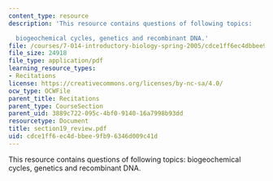 ```yaml
---
content_type: resource
description: 'This resource contains questions of following topics:

  biogeochemical cycles, genetics and recombinant DNA.'
file: /courses/7-014-introductory-biology-spring-2005/cdce1ff6ec4dbbee9fb96346d009c41d_section19_review.pdf
file_size: 24918
file_type: application/pdf
learning_resource_types:
- Recitations
license: https://creativecommons.org/licenses/by-nc-sa/4.0/
ocw_type: OCWFile
parent_title: Recitations
parent_type: CourseSection
parent_uid: 3889c722-095c-4bf0-9140-16a7998b93dd
resourcetype: Document
title: section19_review.pdf
uid: cdce1ff6-ec4d-bbee-9fb9-6346d009c41d
---
```

This resource contains questions of following topics:
biogeochemical cycles, genetics and recombinant DNA.